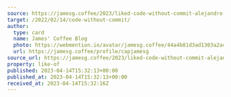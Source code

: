 ```yaml
---
source: https://jamesg.coffee/2023/liked-code-without-commit-alejandro-ar-kinduff
target: /2022/02/14/code-without-commit/
author:
  type: card
  name: James' Coffee Blog
  photo: https://webmention.io/avatar/jamesg.coffee/44a4b81d3ad1303a2acd54e82a33c5333b80a611e540f4971bcb5fd93096c352.jpg
  url: https://jamesg.coffee/profile/capjamesg
source_url: https://jamesg.coffee/2023/liked-code-without-commit-alejandro-ar-kinduff
property: like-of
published: 2023-04-14T15:32:13+00:00
published_at: 2023-04-14T15:32:13+00:00
received_at: 2023-04-14T15:32:16Z
---
```


